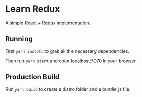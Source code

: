 # Learn Redux

A simple React + Redux implementation. 

## Running

First `yarn install` to grab all the necessary dependencies. 

Then run `yarn start` and open <localhost:7070> in your browser.

## Production Build

Run `yarn build` to create a distro folder and a bundle.js file.
